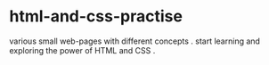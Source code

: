 # html-and-css-practise
various small web-pages with different concepts . start learning and exploring the power of HTML and CSS . 

